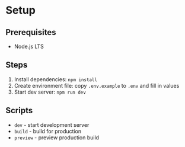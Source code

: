 # Setup

## Prerequisites
- Node.js LTS

## Steps
1. Install dependencies: `npm install`
2. Create environment file: copy `.env.example` to `.env` and fill in values
3. Start dev server: `npm run dev`

## Scripts
- `dev` - start development server
- `build` - build for production
- `preview` - preview production build
